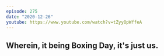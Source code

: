 ```yaml
---
episode: 275
date: "2020-12-26"
youtube: https://www.youtube.com/watch?v=tZyyOpWffeA
---
```

Wherein, it being Boxing Day, it's just us.
---

